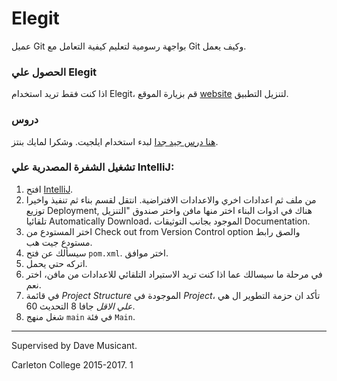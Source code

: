 # Elegit
عميل Git بواجهة رسومية لتعليم كيفية التعامل مع Git وكيف يعمل.

### الحصول علي  Elegit
اذا كنت فقط تريد استخدام Elegit، قم بزيارة الموقع [website](http://elegit.org) لتنزيل التطبيق.

### دروس

[هنا درس جيد جدا](https://faculty.cascadia.edu/mpanitz/Courses/BIT142/Lessons/Lesson_110_Git/Elegit/Install_Basics.html) لبدء استخدام ايلجيت. وشكرا لمايك بنتز.

### تشغيل الشفرة المصدرية علي IntelliJ:
1. افتح [IntelliJ](https://www.jetbrains.com/idea/).
2. من ملف ثم اعدادات اخري والاعدادات الافتراضية. انتقل لقسم بناء ثم تنفيذ واخيرا توزيع Deployment, هناك في ادوات البناء اختر منها مافن واختر صندوق "التنزيل تلقائيا Automatically Download، الموجود بجانب التوثيقات Documentation.
2. اختر المستودع من Check out from Version Control option والصق رابط مستودع جيت هب.
3. سيسألك عن فتح `pom.xml`. اختر موافق.
4. اتركه حتي يحمل.
5. في مرحلة ما سيسالك عما اذا كنت تريد الاستيراد التلقائي للاعدادات من مافن، اختر نعم.
4. في قائمة *Project Structure* الموجودة في *Project*، تأكد ان حزمة التطوير ال هي *علي الاقل* جافا 8 التحديث 60.
5. شغل منهج `main` في فئة `Main`.

***

Supervised by Dave Musicant.

Carleton College 2015-2017.
1
